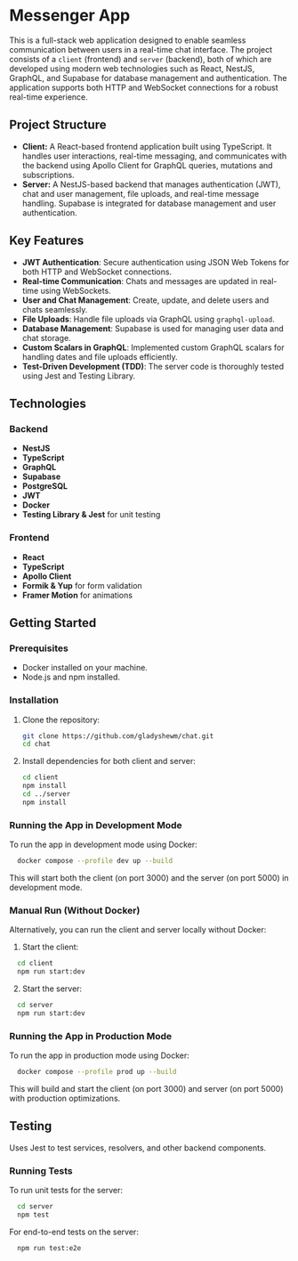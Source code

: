 # Messenger App

This is a full-stack web application designed to enable seamless communication between users in a real-time chat interface. The project consists of a `client` (frontend) and `server` (backend), both of which are developed using modern web technologies such as React, NestJS, GraphQL, and Supabase for database management and authentication. The application supports both HTTP and WebSocket connections for a robust real-time experience.

## Project Structure

- **Client:** A React-based frontend application built using TypeScript. It handles user interactions, real-time messaging, and communicates with the backend using Apollo Client for GraphQL queries, mutations and subscriptions.
- **Server:** A NestJS-based backend that manages authentication (JWT), chat and user management, file uploads, and real-time message handling. Supabase is integrated for database management and user authentication.

## Key Features

- **JWT Authentication**: Secure authentication using JSON Web Tokens for both HTTP and WebSocket connections.
- **Real-time Communication**: Chats and messages are updated in real-time using WebSockets.
- **User and Chat Management**: Create, update, and delete users and chats seamlessly.
- **File Uploads**: Handle file uploads via GraphQL using `graphql-upload`.
- **Database Management**: Supabase is used for managing user data and chat storage.
- **Custom Scalars in GraphQL**: Implemented custom GraphQL scalars for handling dates and file uploads efficiently.
- **Test-Driven Development (TDD)**: The server code is thoroughly tested using Jest and Testing Library.

## Technologies

### Backend
- **NestJS**
- **TypeScript**
- **GraphQL**
- **Supabase**
- **PostgreSQL**
- **JWT**
- **Docker**
-  **Testing Library & Jest** for unit testing

### Frontend
- **React**
- **TypeScript**
- **Apollo Client**
- **Formik & Yup** for form validation
- **Framer Motion** for animations

## Getting Started

### Prerequisites

- Docker installed on your machine.
- Node.js and npm installed.

### Installation

1. Clone the repository:
   ```bash
   git clone https://github.com/gladyshewm/chat.git
   cd chat
   ```
2. Install dependencies for both client and server:
   ```bash
   cd client
   npm install
   cd ../server
   npm install
   ```

### Running the App in Development Mode

To run the app in development mode using Docker:
```bash
  docker compose --profile dev up --build
```

This will start both the client (on port 3000) and the server (on port 5000) in development mode.

### Manual Run (Without Docker)

Alternatively, you can run the client and server locally without Docker:

1. Start the client:
```bash
  cd client
  npm run start:dev
```
2. Start the server:
```bash
  cd server
  npm run start:dev
```

### Running the App in Production Mode

To run the app in production mode using Docker:

```bash
  docker compose --profile prod up --build
```

This will build and start the client (on port 3000) and server (on port 5000) with production optimizations.

## Testing

Uses Jest to test services, resolvers, and other backend components.

### Running Tests

To run unit tests for the server:
```bash
  cd server
  npm test
```

For end-to-end tests on the server:
```bash
  npm run test:e2e
```
